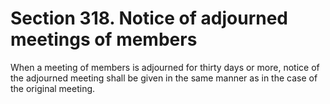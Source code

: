 # Section 318. Notice of adjourned meetings of members

When a meeting of members is adjourned for thirty days or more, notice of the adjourned meeting shall be given in the same manner as in the case of the original meeting.

